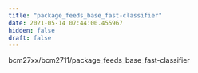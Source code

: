 ```yaml
---
title: "package_feeds_base_fast-classifier"
date: 2021-05-14 07:44:00.455967
hidden: false
draft: false
---
```


bcm27xx/bcm2711/package_feeds_base_fast-classifier

